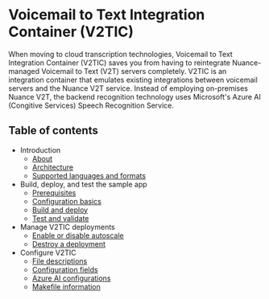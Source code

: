 # Voicemail to Text Integration Container (V2TIC)

When moving to cloud transcription technologies, Voicemail to Text Integration Container (V2TIC) saves you from having to reintegrate Nuance-managed Voicemail to Text (V2T) servers completely. V2TIC is an integration container that emulates existing integrations between voicemail servers and the Nuance V2T service. Instead of employing on-premises Nuance V2T, the backend recognition technology uses Microsoft's Azure AI (Congitive Services) Speech Recognition Service.

## Table of contents

- Introduction
  - [About](about/about.md)
  - [Architecture](about/architecture.md)
  - [Supported languages and formats](about/language-format-support.md)
- Build, deploy, and test the sample app
  - [Prerequisites](about/prerequisites.md)
  - [Configuration basics](configure/configure-basics.md)
  - [Build and deploy](build-deploy/build-summary.md)
  - [Test and validate](test-validate/test-validate.md)
- Manage V2TIC deployments
  - [Enable or disable autoscale](destroy-autoscale/autoscale.md)
  - [Destroy a deployment](destroy-autoscale/destroy.md)
- Configure V2TIC
  - [File descriptions](reference/file-descriptions.md)
  - [Configuration fields](reference/deploy-configurations-templates.md)
  - [Azure AI configurations](configure/configure-azure.md)
  - [Makefile information](reference/configure-makefile.md)
